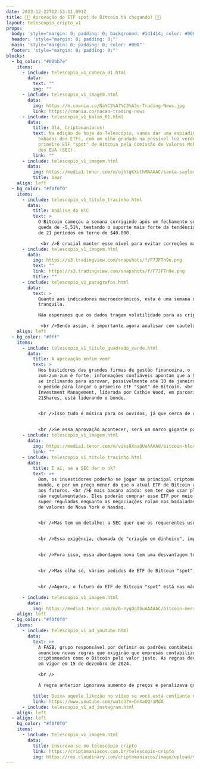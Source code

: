 ```yaml
---
date: 2023-12-22T12:53:11.091Z
title: 🚀🚀 Aprovação do ETF spot de Bitcoin tá chegando! 🚀🚀
layout: telescopio_cripto_v1
props:
  body: 'style="margin: 0; padding: 0; background: #141414; color: #000"'
  header: 'style="margin: 0; padding: 0;"'
  main: 'style="margin: 0; padding: 0; color: #000"'
  footer: 'style="margin: 0; padding: 0;"'
blocks:
  - bg_color: "#00bb7e"
    items:
      - include: telescopio_v1_cabeca_01.html
        data:
          text: ""
          img: ""
      - include: telescopio_v1_imagem.html
        data:
          img: https://m.cmania.co/Na%C3%A7%C3%A3o-Trading-News.jpg
          link: https://cmania.co/nacao-trading-news
      - include: telescopio_v1_balao_01.html
        data:
          title: Olá, Criptomaníacos!
          text: Na edição de hoje do Telescópio, vamos dar uma espiadinha nos últimos
            babados dos ETFs, com um olho grudado na possível luz verde para o
            primeiro ETF "spot" de Bitcoin pela Comissão de Valores Mobiliários
            dos EUA (SEC).
          link: ""
      - include: telescopio_v1_imagem.html
        data:
          img: https://media1.tenor.com/m/ojhtqKXuthMAAAAC/santa-saylor.gif
          title: bear
    align: left
  - bg_color: "#f0f0f0"
    items:
      - include: telescopio_v1_titulo_tracinho.html
        data:
          title: Análise do BTC
          text: >
            O Bitcoin começou a semana corrigindo após um fechamento semanal com
            queda de -5,51%, testando o suporte mais forte da tendência, a média
            de 21 períodos em torno de $40.800. 

             <br />É crucial manter esse nível para evitar correções mais acentuadas até os suportes indicados pelas linhas amarelas, situados entre $38.550, $36.050, $32.450.
      - include: telescopio_v1_imagem.html
        data:
          img: https://s3.tradingview.com/snapshots/f/F7JFTn9e.png
          text: ""
          link: https://s3.tradingview.com/snapshots/f/F7JFTn9e.png
          title: ""
      - include: telescopio_v1_paragrafos.html
        data:
          text: >
            Quanto aos indicadores macroeconômicos, esta é uma semana de agenda
            tranquila.

            Não esperamos que os dados tragam volatilidade para as criptomoedas, pois os dados mais relevantes do mês foram divulgados na semana passada. 

             <br />Sendo assim, é importante agora analisar com cautela a proteção ou não no suporte mencionado anteriormente para gerenciamento dos riscos, já que se o preço não segurar nele, veremos o início de um processo de queda que pode durar semanas.
    align: left
  - bg_color: "#fff"
    items:
      - include: telescopio_v1_titulo_quadrado_verde.html
        data:
          title: A aprovação enfim vem?
          text: >
            Nos bastidores das grandes firmas de gestão financeira, o
            zum-zum-zum é forte: informações confiáveis apontam que a SEC está
            se inclinando para aprovar, possivelmente até 10 de janeiro de 2024,
            o pedido para lançar o primeiro ETF "spot" de Bitcoin. <br />A Ark
            Investment Management, liderada por Cathie Wood, em parceria com a
            21Shares, está liderando o bonde.


            <br />Isso tudo é música para os ouvidos, já que cerca de uma dúzia de empresas, incluindo pesos-pesados como BlackRock e Fidelity, também estão de olho em um ETF "spot" de Bitcoin, atrelado ao valor em tempo real da moeda digital.


            <br />Se essa aprovação acontecer, será um marco gigante para a aceitação das criptomoedas nos EUA. <br />Gary Gensler, presidente da SEC, que antes parecia meio hesitante, agora está parecendo mais animado, possivelmente influenciado por uma recente decisão judicial que limitou seu poder de regular as criptos.
      - include: telescopio_v1_imagem.html
        data:
          img: https://media1.tenor.com/m/viks8XnaQUoAAAAd/bitcoin-blockchain.gif
          link: ""
      - include: telescopio_v1_titulo_tracinho.html
        data:
          title: E aí, se a SEC der o ok?
          text: >+
            Bom, os investidores poderão se jogar na principal criptomoeda do
            mundo, e por um preço menor do que o atual ETF de Bitcoin atrelado
            aos futuros. <br />E mais bacana ainda: sem ter que usar plataformas
            não regulamentadas. Eles poderão comprar esse ETF por meio de firmas
            super reguladas enquanto as negociações rolam nas badaladas bolsas
            de valores de Nova York e Nasdaq.


            <br />Mas tem um detalhe: a SEC quer que os requerentes usem dinheiro para comprar as cotas do ETF, ao invés do próprio Bitcoin.


            <br />Essa exigência, chamada de "criação em dinheiro", implica que os criadores dos ETFs terão que trocar Bitcoin por dinheiro em cada transação. <br />Um processo mais complexo que exige a aquisição do Bitcoin diretamente pelos criadores.


            <br />Fora isso, essa abordagem nova tem uma desvantagem tributária: as compras "em espécie" não são tributáveis, mas vender Bitcoin por dinheiro antes de comprar o ETF pode acarretar impostos.


            <br />Mas olha só, vários pedidos de ETF de Bitcoin "spot", como o da Grayscale, não querem abrir mão da possibilidade de "criação em espécie". <br />Em uma reunião recente com a SEC, a Grayscale argumentou que oferecer ambas as opções é show para os investidores, já que fortalece o mercado.


            <br />Agora, o futuro do ETF de Bitcoin "spot" está nas mãos da SEC. Enquanto isso, ficamos na torcida, de olho nessa novela que pode mudar o jogo das criptomoedas e do mercado financeiro nos EUA.

      - include: telescopio_v1_imagem.html
        data:
          img: https://media1.tenor.com/m/6-zyqOgIbuAAAAAC/bitcoin-merry-christmas.gif
    align: left
  - bg_color: "#f0f0f0"
    items:
      - include: telescopio_v1_ad_youtube.html
        data:
          text: >+
            A FASB, grupo responsável por definir os padrões contábeis nos EUA,
            anunciou novas regras que exigirão que empresas contabilizem
            criptomoedas como o Bitcoin pelo valor justo. As regras devem entrar
            em vigor em 15 de dezembro de 2024.

            <br />

            A regra anterior ignorava aumento de preços e penalizava queda de preços, tornando a compra de criptomoedas por empresas um risco sem sentido. Tudo isso muda a partir de agora... e o incentivo para comprarem BTC é enorme.

          title: Deixa aquele likezão no vídeo se você está confiante no BTC!
          link: https://www.youtube.com/watch?v=DnXaOQraMdA
      - include: telescopio_v1_ad_instagram.html
    align: left
  - align: left
    bg_color: "#f0f0f0"
    items:
      - include: telescopio_v1_imagem.html
        data:
          title: inscreva-se no telescópio cripto
          link: https://criptomaniacos.com.br/telescopio-cripto
          img: https://res.cloudinary.com/criptomaniacos/image/upload/v1662133224/telescopio/inscreva-se-telescopio.png
---
```

